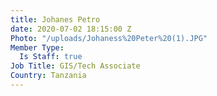 ```yaml
---
title: Johanes Petro
date: 2020-07-02 18:15:00 Z
Photo: "/uploads/Johaness%20Peter%20(1).JPG"
Member Type:
  Is Staff: true
Job Title: GIS/Tech Associate
Country: Tanzania
---
```


